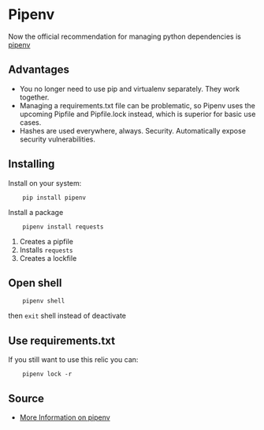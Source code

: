 # Pipenv

Now the official recommendation for managing python dependencies is [pipenv](https://docs.pipenv.org/)

## Advantages

* You no longer need to use pip and virtualenv separately. They work together.
* Managing a requirements.txt file can be problematic, so Pipenv uses the upcoming Pipfile and Pipfile.lock instead, which is superior for basic use cases.
* Hashes are used everywhere, always. Security. Automatically expose security vulnerabilities.

## Installing

Install on your system:

        pip install pipenv

Install a package

        pipenv install requests

1. Creates a pipfile
2. Installs `requests`
3. Creates a lockfile

## Open shell

        pipenv shell

then `exit` shell instead of deactivate

## Use requirements.txt

If you still want to use this relic you can:

        pipenv lock -r

## Source

* [More Information on pipenv](https://docs.pipenv.org/)